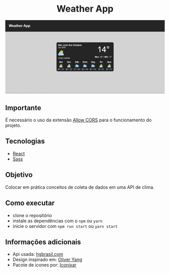 <h1 align="center">
  Weather App
</h1>

![weather app](https://github.com/joseeduardorp/weather-app/blob/main/public/weather-app-bg.png)

## Importante

É necessário o uso da extensão [Allow CORS](https://chrome.google.com/webstore/detail/allow-cors-access-control/lhobafahddgcelffkeicbaginigeejlf?utm_source=chrome-ntp-icon) para o funcionamento do projeto.

## Tecnologias

- [React](https://reactjs.org)
- [Sass](https://sass-lang.com/)

## Objetivo

Colocar em prática conceitos de coleta de dados em uma API de clima.


## Como executar

- clone o repositório
- instale as dependências com o `npm` ou `yarn`
- inicie o servidor com `npm run start` ou `yarn start`

## Informações adicionais

- Api usada: [hgbrasil.com](https://hgbrasil.com/status/weather)
- Design inspirado em: [Oliver Yang](https://dribbble.com/visionyang)
- Pacote de icones por: [Iconixar](https://www.flaticon.com/authors/iconixar)
